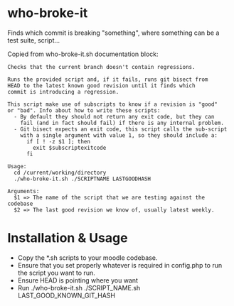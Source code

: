 who-broke-it
============

Finds which commit is breaking "something", where something can be a test suite, script...

Copied from who-broke-it.sh documentation block:

    Checks that the current branch doesn't contain regressions.

    Runs the provided script and, if it fails, runs git bisect from
    HEAD to the latest known good revision until it finds which
    commit is introducing a regression.

    This script make use of subscripts to know if a revision is "good"
    or "bad". Info about how to write these scripts:
      - By default they should not return any exit code, but they can
        fail (and in fact should fail) if there is any internal problem.
      - Git bisect expects an exit code, this script calls the sub-script
        with a single argument with value 1, so they should include a:
          if [ ! -z $1 ]; then
            exit $subscriptexitcode
          fi

    Usage:
      cd /current/working/directory
      ./who-broke-it.sh ./SCRIPTNAME LASTGOODHASH

    Arguments:
      $1 => The name of the script that we are testing against the codebase
      $2 => The last good revision we know of, usually latest weekly.


Installation & Usage
====================

* Copy the *.sh scripts to your moodle codebase.
* Ensure that you set properly whatever is required in config.php to run
  the script you want to run.
* Ensure HEAD is pointing where you want
* Run ./who-broke-it.sh ./SCRIPT_NAME.sh LAST_GOOD_KNOWN_GIT_HASH
